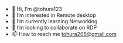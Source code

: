 - 👋 Hi, I’m @tohura123
- 👀 I’m interested in Remote desktop
- 🌱 I’m currently learning Networking
- 💞️ I’m looking to collaborate on RDP
- 📫 How to reach me tohura205@gmail.com


